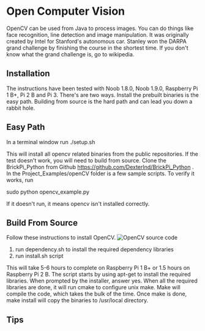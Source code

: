 Open Computer Vision
======

OpenCV can be used from Java to process images. You can do things like face recognition, line detection and image manipulation. It was originally created by Intel for Stanford's autonomous car. Stanley won the DARPA grand challenge by finishing the course in the shortest time. If you don't know what the grand challenge is, go to wikipedia.

Installation
------
The instructions have been tested with Noob 1.8.0, Noob 1.9.0, Raspberry Pi 1 B+, Pi 2 B and Pi 3. There's are two ways. Install the prebuilt binaries is the easy path. Building from source is the hard path and can lead you down a rabbit hole.

<b>Easy Path</b>
------
In a terminal window run ./setup.sh

This will install all opencv related binaries from the public repositories. If the test doesn't work, you will need to build from source. Clone the BrickPi_Python from Github https://github.com/DexterInd/BrickPi_Python . In the Project_Examples/openCV folder is a few sample scripts. To verify it works, run

sudo python opencv_example.py

If it doesn't run, it means opencv isn't installed correctly.

<b>Build From Source</b>
------

Follow these instructions to install OpenCV.
![OpenCV source code](http://sourceforge.net/projects/opencvlibrary/files/opencv-unix/ "")

1. run dependency.sh to install the required dependency libraries
2. run install.sh script

This will take 5-6 hours to complete on Raspberry Pi 1 B+ or 1.5 hours on Raspberry Pi 2 B. The script starts by using apt-get to install the required libraries. When prompted by the installer, answer yes. When all the required libraries are done, it will run cmake to configure unix make. Make will compile the code, which takes the bulk of the time. Once make is done, make install will copy the binaries to /usr/local directory. 


Tips
------


